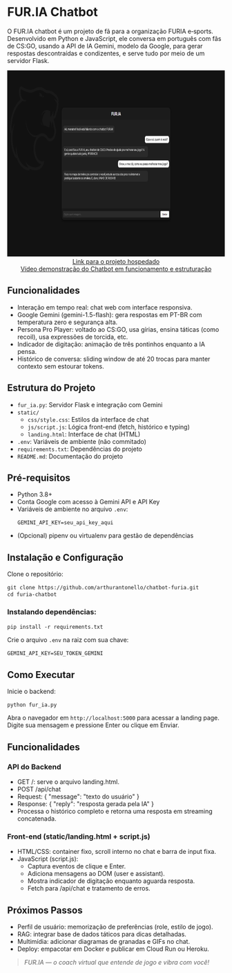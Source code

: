 # FUR.IA Chatbot

O FUR.IA chatbot é um projeto de fã para a organização FURIA e‑sports. Desenvolvido em Python e JavaScript, ele conversa em português com fãs de CS:GO, usando a API de IA Gemini, modelo da Google, para gerar respostas descontraídas e condizentes, e serve tudo por meio de um servidor Flask.

<div align="center">
    <img src="https://github.com/arthurantonello/chatbot-furia/blob/87b2c96226c435c0b88f22e65dcd6f71bb7988e5/static/img/tela_chatbot.png" alt="Tela do formulário pronto" width="900" height="430"/><br>
    <a href="https://chatbot-furia.up.railway.app/" target="_blank">Link para o projeto hospedado</a><br>
    <a href="https://www.youtube.com/watch?v=7eBeU9yoLA4&ab_channel=Arthur" target="_blank">Vídeo demonstração do Chatbot em funcionamento e estruturação</a>
    
</div>


## Funcionalidades
- Interação em tempo real: chat web com interface responsiva.
- Google Gemini (gemini-1.5-flash): gera respostas em PT-BR com temperatura zero e segurança alta.
- Persona Pro Player: voltado ao CS:GO, usa gírias, ensina táticas (como recoil), usa expressões de torcida, etc.
- Indicador de digitação: animação de três pontinhos enquanto a IA pensa.
- Histórico de conversa: sliding window de até 20 trocas para manter contexto sem estourar tokens.

## Estrutura do Projeto
- `fur_ia.py`: Servidor Flask e integração com Gemini
- `static/`
    - `css/style.css`: Estilos da interface de chat
    - `js/script.js`: Lógica front-end (fetch, histórico e typing)
    - `landing.html`: Interface de chat (HTML)
- `.env`: Variáveis de ambiente (não commitado)
- `requirements.txt`: Dependências do projeto
- `README.md`: Documentação do projeto

## Pré-requisitos
- Python 3.8+
- Conta Google com acesso à Gemini API e API Key
- Variáveis de ambiente no arquivo `.env`:
    ```
    GEMINI_API_KEY=seu_api_key_aqui
    ```
- (Opcional) pipenv ou virtualenv para gestão de dependências

## Instalação e Configuração
Clone o repositório:
```
git clone https://github.com/arthurantonello/chatbot-furia.git
cd furia-chatbot
```
### Instalando dependências:
```
pip install -r requirements.txt
```
Crie o arquivo `.env` na raiz com sua chave:
```
GEMINI_API_KEY=SEU_TOKEN_GEMINI
```

## Como Executar
Inicie o backend:
```
python fur_ia.py
```
Abra o navegador em `http://localhost:5000` para acessar a landing page.
Digite sua mensagem e pressione Enter ou clique em Enviar.

## Funcionalidades

### API do Backend
- GET /: serve o arquivo landing.html.
- POST /api/chat
- Request: { "message": "texto do usuário" }
- Response: { "reply": "resposta gerada pela IA" }
- Processa o histórico completo e retorna uma resposta em streaming concatenada.

### Front-end (static/landing.html + script.js)

- HTML/CSS: container fixo, scroll interno no chat e barra de input fixa.
- JavaScript (script.js):
  - Captura eventos de clique e Enter.
  - Adiciona mensagens ao DOM (user e assistant).
  - Mostra indicador de digitação enquanto aguarda resposta.
  - Fetch para /api/chat e tratamento de erros.

## Próximos Passos
- Perfil de usuário: memorização de preferências (role, estilo de jogo).
- RAG: integrar base de dados táticos para dicas detalhadas.
- Multimídia: adicionar diagramas de granadas e GIFs no chat.
- Deploy: empacotar em Docker e publicar em Cloud Run ou Heroku.

> <i>FUR.IA — o coach virtual que entende de jogo e vibra com você!</i>
